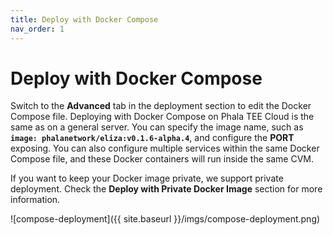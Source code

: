 ```yaml
---
title: Deploy with Docker Compose
nav_order: 1
---
```


# Deploy with Docker Compose

Switch to the **Advanced** tab in the deployment section to edit the Docker Compose file. Deploying with Docker Compose on Phala TEE Cloud is the same as on a general server. You can specify the image name, such as **`image: phalanetwork/eliza:v0.1.6-alpha.4`**, and configure the **PORT** exposing. You can also configure multiple services within the same Docker Compose file, and these Docker containers will run inside the same CVM.

If you want to keep your Docker image private, we support private deployment. Check the **Deploy with Private Docker Image** section for more information.

![compose-deployment]({{ site.baseurl }}/imgs/compose-deployment.png)
